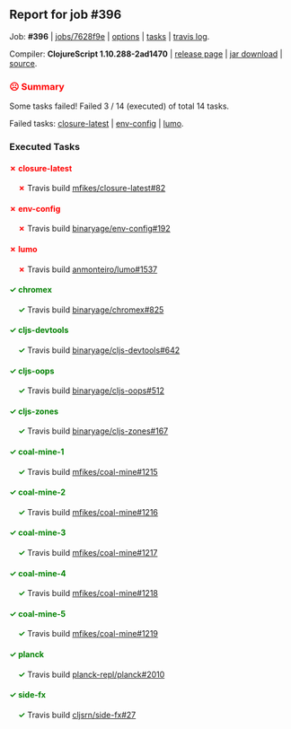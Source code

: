 ## Report for job #396

Job: **#396** | [jobs/7628f9e](https://github.com/cljs-oss/canary/commit/7628f9e0bf938790c2cd8ce46a0f8c23cc45e133) | [options](options.edn) | [tasks](tasks.edn) | [travis log](https://travis-ci.org/cljs-oss/canary/builds/384283987).

Compiler: **ClojureScript 1.10.288-2ad1470** | [release page](https://github.com/cljs-oss/canary/releases/tag/r1.10.288-2ad1470) | [jar download](https://github.com/cljs-oss/canary/releases/download/r1.10.288-2ad1470/clojurescript-1.10.288-2ad1470.jar) | [source](https://github.com/clojure/clojurescript/commit/2ad14709f390e4427b30a8ec86eeb05872e5e52c).

### <b style='color:red'>☹ Summary</b>

Some tasks failed! Failed 3 / 14 (executed) of total 14 tasks.

Failed tasks: [closure-latest](#-closure-latest) | [env-config](#-env-config) | [lumo](#-lumo).

### Executed Tasks

#### <b style='color:red'>&#x2717; closure-latest</b>
&nbsp;&nbsp;&nbsp;&nbsp;<b style='color:red'>&#x2717;</b> Travis build [mfikes/closure-latest#82](https://travis-ci.org/mfikes/closure-latest/builds/384284502)<br>

#### <b style='color:red'>&#x2717; env-config</b>
&nbsp;&nbsp;&nbsp;&nbsp;<b style='color:red'>&#x2717;</b> Travis build [binaryage/env-config#192](https://travis-ci.org/binaryage/env-config/builds/384284521)<br>

#### <b style='color:red'>&#x2717; lumo</b>
&nbsp;&nbsp;&nbsp;&nbsp;<b style='color:red'>&#x2717;</b> Travis build [anmonteiro/lumo#1537](https://travis-ci.org/anmonteiro/lumo/builds/384284523)<br>

#### <b style='color:green'>&#x2713; chromex</b>
&nbsp;&nbsp;&nbsp;&nbsp;<b style='color:green'>&#x2713;</b> Travis build [binaryage/chromex#825](https://travis-ci.org/binaryage/chromex/builds/384284491)<br>

#### <b style='color:green'>&#x2713; cljs-devtools</b>
&nbsp;&nbsp;&nbsp;&nbsp;<b style='color:green'>&#x2713;</b> Travis build [binaryage/cljs-devtools#642](https://travis-ci.org/binaryage/cljs-devtools/builds/384284493)<br>

#### <b style='color:green'>&#x2713; cljs-oops</b>
&nbsp;&nbsp;&nbsp;&nbsp;<b style='color:green'>&#x2713;</b> Travis build [binaryage/cljs-oops#512](https://travis-ci.org/binaryage/cljs-oops/builds/384284495)<br>

#### <b style='color:green'>&#x2713; cljs-zones</b>
&nbsp;&nbsp;&nbsp;&nbsp;<b style='color:green'>&#x2713;</b> Travis build [binaryage/cljs-zones#167](https://travis-ci.org/binaryage/cljs-zones/builds/384284500)<br>

#### <b style='color:green'>&#x2713; coal-mine-1</b>
&nbsp;&nbsp;&nbsp;&nbsp;<b style='color:green'>&#x2713;</b> Travis build [mfikes/coal-mine#1215](https://travis-ci.org/mfikes/coal-mine/builds/384284504)<br>

#### <b style='color:green'>&#x2713; coal-mine-2</b>
&nbsp;&nbsp;&nbsp;&nbsp;<b style='color:green'>&#x2713;</b> Travis build [mfikes/coal-mine#1216](https://travis-ci.org/mfikes/coal-mine/builds/384284510)<br>

#### <b style='color:green'>&#x2713; coal-mine-3</b>
&nbsp;&nbsp;&nbsp;&nbsp;<b style='color:green'>&#x2713;</b> Travis build [mfikes/coal-mine#1217](https://travis-ci.org/mfikes/coal-mine/builds/384284515)<br>

#### <b style='color:green'>&#x2713; coal-mine-4</b>
&nbsp;&nbsp;&nbsp;&nbsp;<b style='color:green'>&#x2713;</b> Travis build [mfikes/coal-mine#1218](https://travis-ci.org/mfikes/coal-mine/builds/384284517)<br>

#### <b style='color:green'>&#x2713; coal-mine-5</b>
&nbsp;&nbsp;&nbsp;&nbsp;<b style='color:green'>&#x2713;</b> Travis build [mfikes/coal-mine#1219](https://travis-ci.org/mfikes/coal-mine/builds/384284519)<br>

#### <b style='color:green'>&#x2713; planck</b>
&nbsp;&nbsp;&nbsp;&nbsp;<b style='color:green'>&#x2713;</b> Travis build [planck-repl/planck#2010](https://travis-ci.org/planck-repl/planck/builds/384284539)<br>

#### <b style='color:green'>&#x2713; side-fx</b>
&nbsp;&nbsp;&nbsp;&nbsp;<b style='color:green'>&#x2713;</b> Travis build [cljsrn/side-fx#27](https://travis-ci.org/cljsrn/side-fx/builds/384284541)<br>